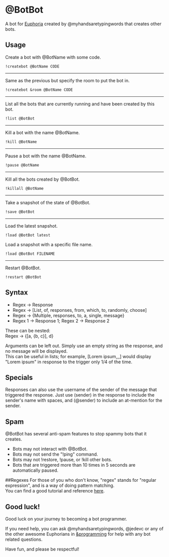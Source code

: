 # @BotBot
A bot for [Euphoria](https://euphoria.io/) created by @myhandsaretypingwords that creates other bots.

## Usage
Create a bot with @BotName with some code.

    !createbot @BotName CODE
***
Same as the previous but specify the room to put the bot in.

    !createbot &room @BotName CODE
***
List all the bots that are currently running and have been created by this bot.

    !list @BotBot
***
Kill a bot with the name @BotName.

    !kill @BotName
***
Pause a bot with the name @BotName.

    !pause @BotName
***
Kill all the bots created by @BotBot.

    !killall @BotName
***
Take a snapshot of the state of @BotBot.

    !save @BotBot
***
Load the latest snapshot.

    !load @BotBot latest
Load a snapshot with a specific file name.

    !load @BotBot FILENAME
***
Restart @BotBot.

    !restart @BotBot

## Syntax
- Regex -> Response
- Regex -> [List, of, responses, from, which, to, randomly, choose]
- Regex -> {Multiple, responses, to, a, single, message}
- Regex 1 -> Response 1; Regex 2 -> Response 2

These can be nested:  
Regex -> {[a, {b, c}], d}

Arguments can be left out. Simply use an empty string as the response, and no message will be displayed.  
This can be useful in lists; for example, [Lorem ipsum,,,] would display "Lorem ipsum" in response to the trigger only 1/4 of the time.

## Specials
Responses can also use the username of the sender of the message that triggered the response.
Just use (sender) in the response to include the sender's name with spaces, and (@sender) to include an at-mention for the sender.

## Spam
@BotBot has several anti-spam features to stop spammy bots that it creates.
- Bots may not interact with @BotBot.
- Bots may not send the "!ping" command.
- Bots may not !restore, !pause, or !kill other bots.
- Bots that are triggered more than 10 times in 5 seconds are automatically paused.

##Regexes
For those of you who don't know, "regex" stands for "regular expression", and is a way of doing pattern matching.  
You can find a good tutorial and reference [here](http://regular-expressions.info/).

## Good luck!
Good luck on your journey to becoming a bot programmer. 

If you need help, you can ask @myhandsaretypingwords, @jedevc or any of the other awesome Euphorians in [&programming](https://euphoria.io/room/programming/) for help with any bot related questions.

Have fun, and please be respectful! 
